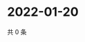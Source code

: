 # 2022-01-20

共 0 条

<!-- BEGIN WEIBO -->
<!-- 最后更新时间 Thu Jan 20 2022 14:17:03 GMT+0800 (China Standard Time) -->

<!-- END WEIBO -->
